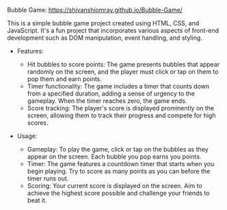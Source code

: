 Bubble Game: https://shivanshiomray.github.io/Bubble-Game/

This is a simple bubble game project created using HTML, CSS, and JavaScript. It's a fun project that incorporates various aspects of front-end development such as DOM manipulation, event handling, and styling.

* Features:
    - Hit bubbles to score points: The game presents bubbles that appear randomly on the screen, and the player must click or tap on them to pop them and earn points.
    - Timer functionality: The game includes a timer that counts down from a specified duration, adding a sense of urgency to the gameplay. When the timer reaches zero, the game ends.
    - Score tracking: The player's score is displayed prominently on the screen, allowing them to track their progress and compete for high scores.

* Usage:
    - Gameplay: To play the game, click or tap on the bubbles as they appear on the screen. Each bubble you pop earns you points.
    - Timer: The game features a countdown timer that starts when you begin playing. Try to score as many points as you can before the timer runs out.
    - Scoring: Your current score is displayed on the screen. Aim to achieve the highest score possible and challenge your friends to beat it.
